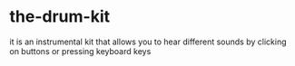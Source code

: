 # the-drum-kit
it is an instrumental kit that allows you to hear different sounds by clicking on buttons or pressing keyboard keys
